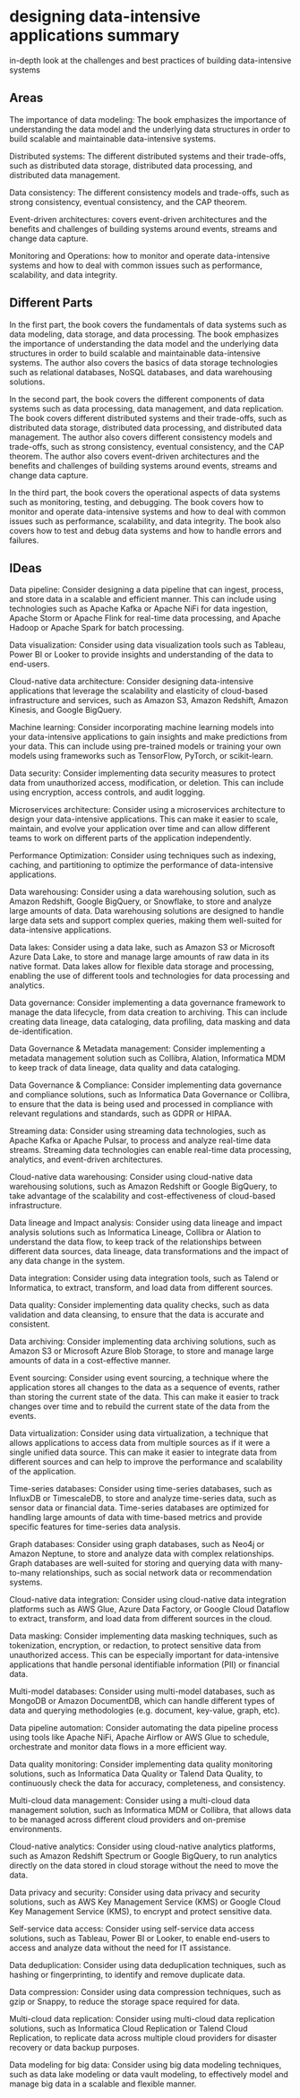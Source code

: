 # designing data-intensive applications summary

in-depth look at the challenges and best practices of building data-intensive systems

## Areas

The importance of data modeling: The book emphasizes the importance of understanding the data model and the underlying data structures in order to build scalable and maintainable data-intensive systems.

Distributed systems: The different distributed systems and their trade-offs, such as distributed data storage, distributed data processing, and distributed data management.

Data consistency: The different consistency models and trade-offs, such as strong consistency, eventual consistency, and the CAP theorem.

Event-driven architectures: covers event-driven architectures and the benefits and challenges of building systems around events, streams and change data capture.

Monitoring and Operations: how to monitor and operate data-intensive systems and how to deal with common issues such as performance, scalability, and data integrity.

## Different Parts

In the first part, the book covers the fundamentals of data systems such as data modeling, data storage, and data processing. The book emphasizes the importance of understanding the data model and the underlying data structures in order to build scalable and maintainable data-intensive systems. The author also covers the basics of data storage technologies such as relational databases, NoSQL databases, and data warehousing solutions.

In the second part, the book covers the different components of data systems such as data processing, data management, and data replication. The book covers different distributed systems and their trade-offs, such as distributed data storage, distributed data processing, and distributed data management. The author also covers different consistency models and trade-offs, such as strong consistency, eventual consistency, and the CAP theorem. The author also covers event-driven architectures and the benefits and challenges of building systems around events, streams and change data capture.

In the third part, the book covers the operational aspects of data systems such as monitoring, testing, and debugging. The book covers how to monitor and operate data-intensive systems and how to deal with common issues such as performance, scalability, and data integrity. The book also covers how to test and debug data systems and how to handle errors and failures.

## IDeas

Data pipeline: Consider designing a data pipeline that can ingest, process, and store data in a scalable and efficient manner. This can include using technologies such as Apache Kafka or Apache NiFi for data ingestion, Apache Storm or Apache Flink for real-time data processing, and Apache Hadoop or Apache Spark for batch processing.

Data visualization: Consider using data visualization tools such as Tableau, Power BI or Looker to provide insights and understanding of the data to end-users.

Cloud-native data architecture: Consider designing data-intensive applications that leverage the scalability and elasticity of cloud-based infrastructure and services, such as Amazon S3, Amazon Redshift, Amazon Kinesis, and Google BigQuery.

Machine learning: Consider incorporating machine learning models into your data-intensive applications to gain insights and make predictions from your data. This can include using pre-trained models or training your own models using frameworks such as TensorFlow, PyTorch, or scikit-learn.

Data security: Consider implementing data security measures to protect data from unauthorized access, modification, or deletion. This can include using encryption, access controls, and audit logging.

Microservices architecture: Consider using a microservices architecture to design your data-intensive applications. This can make it easier to scale, maintain, and evolve your application over time and can allow different teams to work on different parts of the application independently.

Performance Optimization: Consider using techniques such as indexing, caching, and partitioning to optimize the performance of data-intensive applications.

Data warehousing: Consider using a data warehousing solution, such as Amazon Redshift, Google BigQuery, or Snowflake, to store and analyze large amounts of data. Data warehousing solutions are designed to handle large data sets and support complex queries, making them well-suited for data-intensive applications.

Data lakes: Consider using a data lake, such as Amazon S3 or Microsoft Azure Data Lake, to store and manage large amounts of raw data in its native format. Data lakes allow for flexible data storage and processing, enabling the use of different tools and technologies for data processing and analytics.

Data governance: Consider implementing a data governance framework to manage the data lifecycle, from data creation to archiving. This can include creating data lineage, data cataloging, data profiling, data masking and data de-identification.

Data Governance & Metadata management: Consider implementing a metadata management solution such as Collibra, Alation, Informatica MDM to keep track of data lineage, data quality and data cataloging.

Data Governance & Compliance: Consider implementing data governance and compliance solutions, such as Informatica Data Governance or Collibra, to ensure that the data is being used and processed in compliance with relevant regulations and standards, such as GDPR or HIPAA.

Streaming data: Consider using streaming data technologies, such as Apache Kafka or Apache Pulsar, to process and analyze real-time data streams. Streaming data technologies can enable real-time data processing, analytics, and event-driven architectures.

Cloud-native data warehousing: Consider using cloud-native data warehousing solutions, such as Amazon Redshift or Google BigQuery, to take advantage of the scalability and cost-effectiveness of cloud-based infrastructure.

Data lineage and Impact analysis: Consider using data lineage and impact analysis solutions such as Informatica Lineage, Collibra or Alation to understand the data flow,  to keep track of the relationships between different data sources, data lineage, data transformations and the impact of any data change in the system.

Data integration: Consider using data integration tools, such as Talend or Informatica, to extract, transform, and load data from different sources.

Data quality: Consider implementing data quality checks, such as data validation and data cleansing, to ensure that the data is accurate and consistent.

Data archiving: Consider implementing data archiving solutions, such as Amazon S3 or Microsoft Azure Blob Storage, to store and manage large amounts of data in a cost-effective manner.

Event sourcing: Consider using event sourcing, a technique where the application stores all changes to the data as a sequence of events, rather than storing the current state of the data. This can make it easier to track changes over time and to rebuild the current state of the data from the events.

Data virtualization: Consider using data virtualization, a technique that allows applications to access data from multiple sources as if it were a single unified data source. This can make it easier to integrate data from different sources and can help to improve the performance and scalability of the application.

Time-series databases: Consider using time-series databases, such as InfluxDB or TimescaleDB, to store and analyze time-series data, such as sensor data or financial data. Time-series databases are optimized for handling large amounts of data with time-based metrics and provide specific features for time-series data analysis.

Graph databases: Consider using graph databases, such as Neo4j or Amazon Neptune, to store and analyze data with complex relationships. Graph databases are well-suited for storing and querying data with many-to-many relationships, such as social network data or recommendation systems.

Cloud-native data integration: Consider using cloud-native data integration platforms such as AWS Glue, Azure Data Factory, or Google Cloud Dataflow to extract, transform, and load data from different sources in the cloud.

Data masking: Consider implementing data masking techniques, such as tokenization, encryption, or redaction, to protect sensitive data from unauthorized access. This can be especially important for data-intensive applications that handle personal identifiable information (PII) or financial data.

Multi-model databases: Consider using multi-model databases, such as MongoDB or Amazon DocumentDB, which can handle different types of data and querying methodologies (e.g. document, key-value, graph, etc).

Data pipeline automation: Consider automating the data pipeline process using tools like Apache NiFi, Apache Airflow or AWS Glue to schedule, orchestrate and monitor data flows in a more efficient way.

Data quality monitoring: Consider implementing data quality monitoring solutions, such as Informatica Data Quality or Talend Data Quality, to continuously check the data for accuracy, completeness, and consistency.

Multi-cloud data management: Consider using a multi-cloud data management solution, such as Informatica MDM or Collibra, that allows data to be managed across different cloud providers and on-premise environments.

Cloud-native analytics: Consider using cloud-native analytics platforms, such as Amazon Redshift Spectrum or Google BigQuery, to run analytics directly on the data stored in cloud storage without the need to move the data.

Data privacy and security: Consider using data privacy and security solutions, such as AWS Key Management Service (KMS) or Google Cloud Key Management Service (KMS), to encrypt and protect sensitive data.

Self-service data access: Consider using self-service data access solutions, such as Tableau, Power BI or Looker, to enable end-users to access and analyze data without the need for IT assistance.

Data deduplication: Consider using data deduplication techniques, such as hashing or fingerprinting, to identify and remove duplicate data.

Data compression: Consider using data compression techniques, such as gzip or Snappy, to reduce the storage space required for data.

Multi-cloud data replication: Consider using multi-cloud data replication solutions, such as Informatica Cloud Replication or Talend Cloud Replication, to replicate data across multiple cloud providers for disaster recovery or data backup purposes.

Data modeling for big data: Consider using big data modeling techniques, such as data lake modeling or data vault modeling, to effectively model and manage big data in a scalable and flexible manner.
